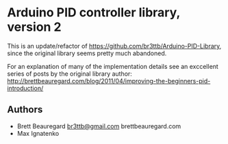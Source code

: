 # Arduino PID controller library, version 2

This is an update/refactor of https://github.com/br3ttb/Arduino-PID-Library,
since the original library seems pretty much abandoned.

For an explanation of many of the implementation details see an exccellent
series of posts by the original library author:
http://brettbeauregard.com/blog/2011/04/improving-the-beginners-pid-introduction/

## Authors

* Brett Beauregard <br3ttb@gmail.com> brettbeauregard.com
* Max Ignatenko
